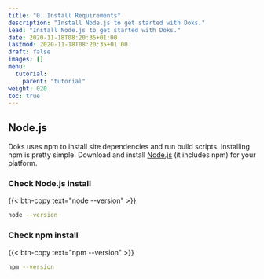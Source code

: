 ```yaml
---
title: "0. Install Requirements"
description: "Install Node.js to get started with Doks."
lead: "Install Node.js to get started with Doks."
date: 2020-11-18T08:20:35+01:00
lastmod: 2020-11-18T08:20:35+01:00
draft: false
images: []
menu:
  tutorial:
    parent: "tutorial"
weight: 020
toc: true
---
```


## Node.js

Doks uses npm to install site dependencies and run build scripts. Installing npm is pretty simple. Download and install [Node.js](https://nodejs.org/) (it includes npm) for your platform.

### Check Node.js install

{{< btn-copy text="node --version" >}}

```bash
node --version
```

### Check npm install

{{< btn-copy text="npm --version" >}}

```bash
npm --version
```
